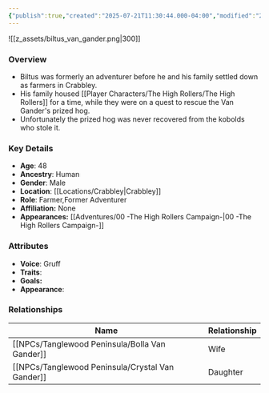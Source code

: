 ```yaml
---
{"publish":true,"created":"2025-07-21T11:30:44.000-04:00","modified":"2025-10-03T09:38:58.013-04:00","published":"2025-10-03T09:38:58.013-04:00","cssclasses":"","Age":"48","Ancestry":"Human","Gender":"Male","Location":["[[Crabbley]]"],"Role":["Farmer","Former Adventurer"],"Affiliation":["None"],"Appearances":["[[00 -The High Rollers Campaign-]]"]}
---
```



![[z_assets/biltus_van_gander.png|300]]

### Overview
- Biltus was formerly an adventurer before he and his family settled down as farmers in Crabbley.
- His family housed [[Player Characters/The High Rollers/The High Rollers]] for a time, while they were on a quest to rescue the Van Gander's prized hog. 
- Unfortunately the prized hog was never recovered from the kobolds who stole it.

### Key Details
- **Age**: 48
- **Ancestry**: Human
- **Gender**: Male
- **Location**: [[Locations/Crabbley\|Crabbley]]
- **Role**: Farmer,Former Adventurer
- **Affiliation:** None
- **Appearances:** [[Adventures/00 -The High Rollers Campaign-\|00 -The High Rollers Campaign-]]

### Attributes
- **Voice**: Gruff
- **Traits**: 
- **Goals:** 
- **Appearance**: 

### Relationships

| Name                   | Relationship |
| ---------------------- | ------------ |
| [[NPCs/Tanglewood Peninsula/Bolla Van Gander]]   | Wife         |
| [[NPCs/Tanglewood Peninsula/Crystal Van Gander]] | Daughter     |
